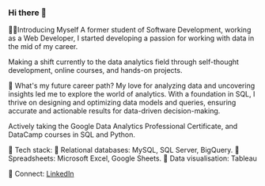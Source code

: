 ### Hi there 👋

🕵️‍♂️Introducing Myself
A former student of Software Development, working as a Web Developer, I started developing a passion for working with data in the mid of my career.

Making a shift currently to the data analytics field through self-thought development, online courses, and hands-on projects.

📓 What's my future career path?
My love for analyzing data and uncovering insights led me to explore the world of analytics. With a foundation in SQL, I thrive on designing and optimizing data models and queries, ensuring accurate and actionable results for data-driven decision-making.

Actively taking the Google Data Analytics Professional Certificate, and DataCamp courses in SQL and Python.

🔩 Tech stack:
🔹 Relational databases: MySQL, SQL Server, BigQuery.
🔹 Spreadsheets: Microsoft Excel, Google Sheets.
🔹 Data visualisation: Tableau

🔌 Connect:
[LinkedIn](linkedin.com/in/david-diaz-cutie-20b187227)
